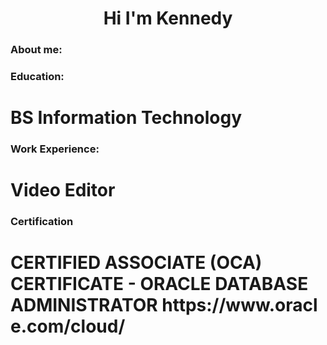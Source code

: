 <h1 align="center">Hi I'm Kennedy</h1>

<h3 align="left">About me:</h3>
<p  am Juan Dela Cruz, with a flair for coding and database management skills. I thrive on tackling complex problems and crafting elegant solutions. My journey in tech has started when I took the BS Information Technology program. </p>

<h3 align="left">Education:</h3>
<h1>BS Information Technology</h1>

<h3 align="left">Work Experience:</h3>
<h1>Video Editor</h1>

<h3 align="left">Certification</h3>
<h1>CERTIFIED ASSOCIATE (OCA) CERTIFICATE - ORACLE DATABASE ADMINISTRATOR&nbsp;https://www.oracle.com/cloud/</h1>



